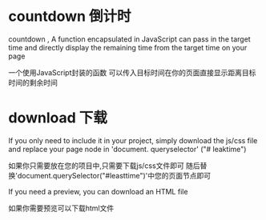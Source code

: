 # countdown 倒计时
countdown , A function encapsulated in JavaScript can pass in the target time and directly display the remaining time from the target time on your page

一个使用JavaScript封装的函数 可以传入目标时间在你的页面直接显示距离目标时间的剩余时间 

# download 下载

If you only need to include it in your project, simply download the js/css file and replace your page node in 'document. queryselector' ("# leaktime")

如果你只需要放在您的项目中,只需要下载js/css文件即可 随后替换'document.querySelector("#leasttime")'中您的页面节点即可

If you need a preview, you can download an HTML file

如果你需要预览可以下载html文件

﻿ 
﻿
